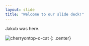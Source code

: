 ```yaml
---
layout: slide
title: "Welcome to our slide deck!"
---
```


Jakub was here.

![cherryontop-o-cat](https://octodex.github.com/images/cherryontop-o-cat.png)
{: .center}
